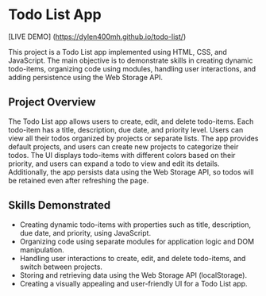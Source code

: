 # Todo List App

[LIVE DEMO] (https://dylen400mh.github.io/todo-list/)

This project is a Todo List app implemented using HTML, CSS, and JavaScript. The main objective is to demonstrate skills in creating dynamic todo-items, organizing code using modules, handling user interactions, and adding persistence using the Web Storage API.

## Project Overview
The Todo List app allows users to create, edit, and delete todo-items. Each todo-item has a title, description, due date, and priority level. Users can view all their todos organized by projects or separate lists. The app provides default projects, and users can create new projects to categorize their todos. The UI displays todo-items with different colors based on their priority, and users can expand a todo to view and edit its details. Additionally, the app persists data using the Web Storage API, so todos will be retained even after refreshing the page.

## Skills Demonstrated
- Creating dynamic todo-items with properties such as title, description, due date, and priority, using JavaScript.
- Organizing code using separate modules for application logic and DOM manipulation.
- Handling user interactions to create, edit, and delete todo-items, and switch between projects.
- Storing and retrieving data using the Web Storage API (localStorage).
- Creating a visually appealing and user-friendly UI for a Todo List app.
